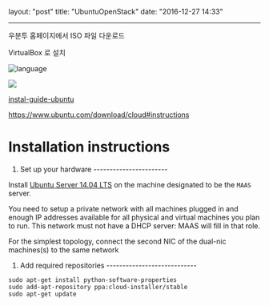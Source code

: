 layout: "post"
title: "UbuntuOpenStack"
date: "2016-12-27 14:33"

------------------

우분투 홈페이지에서 ISO 파일 다운로드

VirtualBox 로 설치

![language](https://goo.gl/8NCMIo)

![](https://goo.gl/XCzjMo)

[instal-guide-ubuntu](http://docs.openstack.org/liberty/ko_KR/install-guide-ubuntu/overview.html)

https://www.ubuntu.com/download/cloud#instructions

Installation instructions
=========================

1.	Set up your hardware -----------------------

Install [Ubuntu Server 14.04 LTS](http://releases.ubuntu.com/14.04/) on the machine designated to be the `MAAS` server.

You need to setup a private network with all machines plugged in and enough IP addresses available for all physical and virtual machines you plan to run. This network must not have a DHCP server: MAAS will fill in that role.

For the simplest topology, connect the second NIC of the dual-nic machines(s) to the same network

1.	Add required repositories ----------------------------

```shell
sudo apt-get install python-software-properties
sudo add-apt-repository ppa:cloud-installer/stable
sudo apt-get update
```
